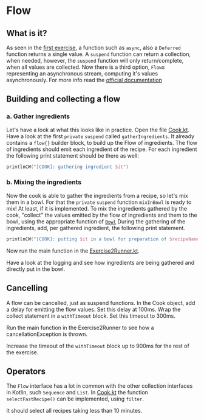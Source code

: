 # Flow 

## What is it?

As seen in the [first exercise](./Ex1.md), a function such as `async`, also a `Deferred` function returns a single value. A `suspend` function can return
a collection, when needed, however, the `suspend` function will only return/complete, when all values are collected. Now there is a third option, `Flow`s representing
an asynchronous stream, computing it's values asynchronously.
For more info read the [official documentation](https://kotlin.github.io/kotlinx.coroutines/kotlinx-coroutines-core/kotlinx.coroutines.flow/-flow/index.html)


## Building and collecting a flow


### a. Gather ingredients
Let's have a look at what this looks like in practice. Open the file [Cook.kt](../src/main/kotlin/nl/openvalue/paulienvanalst/kotlin/coroutines/workshop/kitchen/Cook.kt).
Have a look at the first `private` `suspend` called `gatherIngredients`. It already contains a `flow{}` builder block, to build up the Flow of ingredients.
The flow of ingredients should emit each ingredient of the recipe. For each ingredient the following print statement should be there as well:
```kotlin
printlnCW("[COOK]: gathering ingredient $it")
```

### b. Mixing the ingredients
Now the cook is able to gather the ingredients from a recipe, so let's mix them in a bowl. For that the `private` `suspend` function `mixInBowl` is ready to mix!
At least, if it is implemented. To mix the ingredients gathered by the cook, "collect" the values emitted by the flow of ingredients and them to the bowl, using the appropriate function of [`Bowl`](./../src/main/kotlin/nl/openvalue/paulienvanalst/kotlin/coroutines/workshop/kitchen/utensils/Utensils.kt)
During the gathering of the ingredients, add, per gathered ingredient, the following print statement.

```kotlin
printlnCW("[COOK]: putting $it in a bowl for preparation of $recipeName")
```

Now run the main function in the [Exercise2Runner.kt](../src/main/kotlin/nl/openvalue/paulienvanalst/kotlin/coroutines/workshop/runners/Exercise2Runner.kt).

Have a look at the logging and see how ingredients are being gathered and directly put in the bowl.

## Cancelling

A flow can be cancelled, just as suspend functions. In the Cook object, add a delay for emitting the flow values. Set this delay at 100ms. 
Wrap the collect statement in a `withTimeout` block. Set this timeout to 300ms.

Run the main function in the Exercise2Runner to see how a cancellationException is thrown.

Increase the timeout of the `withTimeout` block up to 900ms for the rest of the exercise.


## Operators
The `Flow` interface has a lot in common with the other collection interfaces in Kotlin, such `Sequence` and `List`.
In [Cook.kt](../src/main/kotlin/nl/openvalue/paulienvanalst/kotlin/coroutines/workshop/kitchen/Cook.kt) the function `selectFastRecipe()` can be implemented, using `filter`.

It should select all recipes taking less than 10 minutes.
